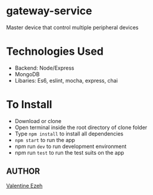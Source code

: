 # gateway-service
Master device that control multiple peripheral devices

# Technologies Used
- Backend: Node/Express
- MongoDB
- Libaries: Es6, eslint, mocha, express, chai

# To Install

- Download or clone
- Open terminal inside the root directory of clone folder
- Type `npm install` to install all dependencies
- `npm start` to run the app
- npm run `dev` to run development environment
- npm run `test` to run the test suits on the app

## AUTHOR
[Valentine Ezeh](https://github.com/valentineezeh/gateway-service/)